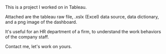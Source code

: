This is a project I worked on in Tableau.

Attached are the tableau raw file, .xslx (Excel) data source, data dictionary, and a png image of the dashboard.

It's useful for an HR department of a firm, to understand the work behaviors of the company staff.

Contact me, let's work on yours.
